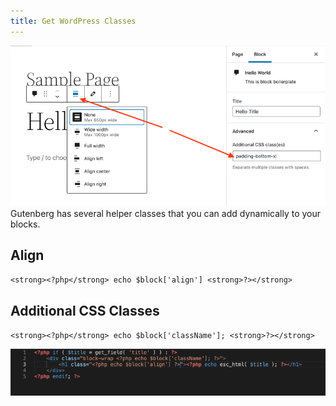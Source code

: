 ```yaml
---
title: Get WordPress Classes
---
```


![](/wp-content/uploads/2022/05/Screenshot-2022-05-15-at-21.41.38-800x408.png)
Gutenberg has several helper classes that you can add dynamically to your blocks.

## Align

`<strong><?php</strong> echo $block['align'] <strong>?></strong>`

## Additional CSS Classes

`<strong><?php</strong> echo $block['className']; <strong>?></strong>`

![](/wp-content/uploads/2022/05/Screenshot-2022-05-15-at-21.45.29-800x119.png)